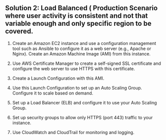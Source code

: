 ## Solution 2: Load Balanced ( Production Scenario where user activity is consistent and not that variable enough and only specific region to be covered.

1. Create an Amazon EC2 instance and use a configuration management tool such as Ansible to configure it as a web server (e.g., Apache or Nginx). Create an Amazon Machine Image (AMI) from this instance.

2. Use AWS Certificate Manager to create a self-signed SSL certificate and configure the web server to use HTTPS with this certificate.

3. Create a Launch Configuration with this AMI.

4. Use this Launch Configuration to set up an Auto Scaling Group. Configure it to scale based on demand.

5. Set up a Load Balancer (ELB) and configure it to use your Auto Scaling Group.

6. Set up security groups to allow only HTTPS (port 443) traffic to your instance.

7. Use CloudWatch and CloudTrail for monitoring and logging.
